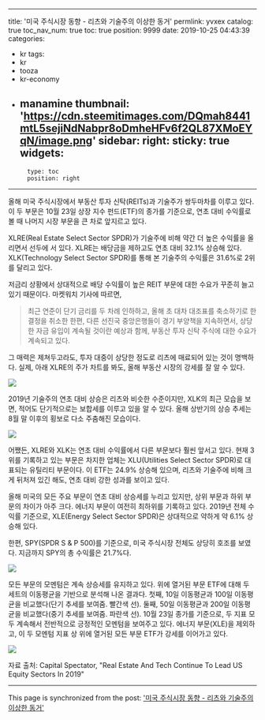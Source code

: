 
---
title: '미국 주식시장 동향 - 리츠와 기술주의 이상한 동거'
permlink: yvxex
catalog: true
toc_nav_num: true
toc: true
position: 9999
date: 2019-10-25 04:43:39
categories:
- kr
tags:
- kr
- tooza
- kr-economy
- manamine
thumbnail: 'https://cdn.steemitimages.com/DQmah8441mtL5sejiNdNabpr8oDmheHFv6f2QL87XMoEYqN/image.png'
sidebar:
    right:
        sticky: true
widgets:
    -
        type: toc
        position: right
---


올해 미국 주식시장에서 부동산 투자 신탁(REITs)과 기술주가 쌍두마차를 이루고 있다. 이 두 부문은 10월 23일 상장 지수 펀드(ETF)의 종가를 기준으로, 연초 대비 수익률로 볼 때 나머지 시장 부문을 큰 차로 앞지르고 있다. ​

XLRE(Real Estate Select Sector SPDR)가 기술주에 비해 약간 더 높은 수익률을 올리면서 선두에 서 있다. XLRE는 배당금을 제하고도 연초 대비 32.1% 상승해 있다. XLK(Technology Select Sector SPDR)를 통해 본 기술주의 수익률은 31.6%로 2위를 달리고 있다. ​

저금리 상황에서 상대적으로 배당 수익률이 높은 REIT 부문에 대한 수요가 꾸준히 늘고 있기 때문이다. 마켓워치 기사에 따르면,

>최근 연준이 단기 금리를 두 차례 인하하고, 올해 초 대차 대조표를 축소하기로 한 결정을 취소한 한편, 다른 선진국 중앙은행들이 경기 부양책을 지속하면서, 상당한 자금 유입이 계속될 것이란 예상과 함께, 부동산 투자 신탁 주식에 대한 수요가 계속되고 있다. 

그 매력은 제쳐두고라도, 투자 대중이 상당한 정도로 리츠에 매료되어 있는 것이 명백하다. 실제, 아래 XLRE의 주가 차트를 봐도, 올해 부동산 시장의 강세를 잘 알 수 있다. 

![](https://cdn.steemitimages.com/DQmah8441mtL5sejiNdNabpr8oDmheHFv6f2QL87XMoEYqN/image.png)

2019년 기술주의 연초 대비 상승은 리츠와 비슷한 수준이지만, XLK의 최근 모습을 보면, 적어도 단기적으로는 보합세를 이루고 있을 알 수 있다. 올해 상반기의 상승 추세는 8월 말 이후의 횡보로 다소 주춤해진 모습이다. 

![](https://cdn.steemitimages.com/DQmbt3PVNYZT3GZR8rYpLM4GuQyVX6YWxEf5zSnPDV1zsG3/image.png)

어쨌든, XLRE와 XLK는 연초 대비 수익률에서 다른 부문보다 훨씬 앞서고 있다. 현재 3위를 기록하고 있는 부문은 차지한 업체는 XLU(Utilities Select Sector SPDR)로 대표되는 유틸리티 부문이다. 이 ETF는 24.9% 상승해 있으며, 리츠와 기술주에 비해 크게 뒤처져 있긴 해도, 연초 대비 강한 성과를 보이고 있다. ​

올해 미국의 모든 주요 부문이 연초 대비 상승세를 누리고 있지만, 상위 부문과 하위 부문의 차이가 아주 크다. 에너지 부문이 여전히 최하위를 기록하고 있다. 2019년 전체 수익률 기준으로, XLE(Energy Select Sector SPDR)은 상대적으로 약하게 약 6.1% 상승해 있다.​

한편, SPY(SPDR S & P 500)를 기준으로, 미국 주식시장 전체도 상당히 호조를 보였다. 지금까지 SPY의 총 수익률은 21.7%다.

![](https://cdn.steemitimages.com/DQmNVW2X5B2T3gPHXiFRngudkxkjwo42Nswd3tZXk65J5Bj/image.png)

모든 부문의 모멘텀은 계속 상승세를 유지하고 있다. 위에 열거된 부문 ETF에 대해 두 세트의 이동평균을 기반으로 분석해 나온 결과다. 첫째, 10일 이동평균과 100일 이동평균을 비교했다(단기 추세를 보여줌. 빨간색 선). 둘째, 50일 이동평균과 200일 이동평균을 비교했다(중기 추세를 보여줌. 파란색 선). 10월 23일 종가를 기준으로, 두 지표 모두 계속해서 전반적으로 긍정적인 모멘텀을 보여주고 있다. 에너지 부문(XLE)을 제외하고, 이 두 모멘텀 지표 상 위에 열거된 모든 부문 ETF가 강세를 이어가고 있다.

![](https://cdn.steemitimages.com/DQmW7hGbQMJzN3YZthWUNwGPPZhYV83NWkaPN965beKXZmG/image.png)

자료 출처: Capital Spectator, "Real Estate And Tech Continue To Lead US Equity Sectors In 2019"

- - -

This page is synchronized from the post: ['미국 주식시장 동향 - 리츠와 기술주의 이상한 동거'](https://steemit.com/@pius.pius/yvxex)

